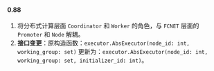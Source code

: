 #### 0.88

1. 将分布式计算层面 `Coordinator` 和 `Worker` 的角色，与 `FCNET` 层面的 `Promoter` 和 `Node` 解耦。
2. **接口变更**：原构造函数：`executor.AbsExecutor(node_id: int, working_group: set)`
   更新为：`executor.AbsExecutor(node_id: int, working_group: set, initializer_id: int)`。
